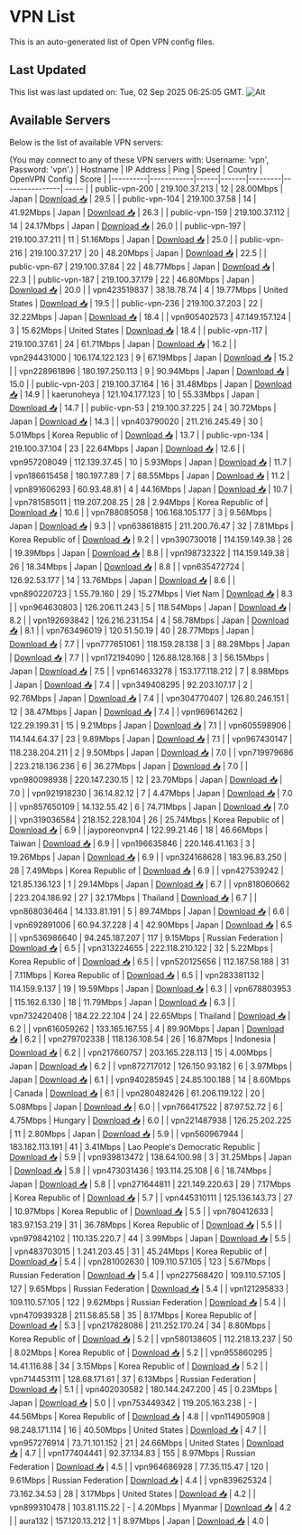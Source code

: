 # VPN List

This is an auto-generated list of Open VPN config files.

## Last Updated

This list was last updated on: Tue, 02 Sep 2025 06:25:05 GMT.
![Alt](https://repobeats.axiom.co/api/embed/186b98318ef1479477931607c1ad7d823f12451f.svg "Repobeats analytics image")

## Available Servers

Below is the list of available VPN servers:

(You may connect to any of these VPN servers with: Username: 'vpn', Password: 'vpn'.)
| Hostname | IP Address | Ping | Speed | Country | OpenVPN Config | Score |
|----------|------------|------|-------|---------|----------------| ----- |
| public-vpn-200 | 219.100.37.213 | 12 | 28.00Mbps | Japan | [Download 📥](./configs/server_0_JP.ovpn) | 29.5 |
| public-vpn-104 | 219.100.37.58 | 14 | 41.92Mbps | Japan | [Download 📥](./configs/server_1_JP.ovpn) | 26.3 |
| public-vpn-159 | 219.100.37.112 | 14 | 24.17Mbps | Japan | [Download 📥](./configs/server_2_JP.ovpn) | 26.0 |
| public-vpn-197 | 219.100.37.211 | 11 | 51.16Mbps | Japan | [Download 📥](./configs/server_3_JP.ovpn) | 25.0 |
| public-vpn-216 | 219.100.37.217 | 20 | 48.20Mbps | Japan | [Download 📥](./configs/server_4_JP.ovpn) | 22.5 |
| public-vpn-67 | 219.100.37.84 | 22 | 48.77Mbps | Japan | [Download 📥](./configs/server_5_JP.ovpn) | 22.3 |
| public-vpn-187 | 219.100.37.179 | 22 | 46.80Mbps | Japan | [Download 📥](./configs/server_6_JP.ovpn) | 20.0 |
| vpn423519837 | 38.18.78.74 | 4 | 19.77Mbps | United States | [Download 📥](./configs/server_7_US.ovpn) | 19.5 |
| public-vpn-236 | 219.100.37.203 | 22 | 32.22Mbps | Japan | [Download 📥](./configs/server_8_JP.ovpn) | 18.4 |
| vpn905402573 | 47.149.157.124 | 3 | 15.62Mbps | United States | [Download 📥](./configs/server_9_US.ovpn) | 18.4 |
| public-vpn-117 | 219.100.37.61 | 24 | 61.71Mbps | Japan | [Download 📥](./configs/server_10_JP.ovpn) | 16.2 |
| vpn294431000 | 106.174.122.123 | 9 | 67.19Mbps | Japan | [Download 📥](./configs/server_11_JP.ovpn) | 15.2 |
| vpn228961896 | 180.197.250.113 | 9 | 90.94Mbps | Japan | [Download 📥](./configs/server_12_JP.ovpn) | 15.0 |
| public-vpn-203 | 219.100.37.164 | 16 | 31.48Mbps | Japan | [Download 📥](./configs/server_13_JP.ovpn) | 14.9 |
| kaerunoheya | 121.104.177.123 | 10 | 55.33Mbps | Japan | [Download 📥](./configs/server_14_JP.ovpn) | 14.7 |
| public-vpn-53 | 219.100.37.225 | 24 | 30.72Mbps | Japan | [Download 📥](./configs/server_15_JP.ovpn) | 14.3 |
| vpn403790020 | 211.216.245.49 | 30 | 5.01Mbps | Korea Republic of | [Download 📥](./configs/server_16_KR.ovpn) | 13.7 |
| public-vpn-134 | 219.100.37.104 | 23 | 22.64Mbps | Japan | [Download 📥](./configs/server_17_JP.ovpn) | 12.6 |
| vpn957208049 | 112.139.37.45 | 10 | 5.93Mbps | Japan | [Download 📥](./configs/server_18_JP.ovpn) | 11.7 |
| vpn186615458 | 180.197.7.89 | 7 | 88.55Mbps | Japan | [Download 📥](./configs/server_19_JP.ovpn) | 11.2 |
| vpn891606293 | 60.93.48.81 | 4 | 44.16Mbps | Japan | [Download 📥](./configs/server_20_JP.ovpn) | 10.7 |
| vpn781585011 | 119.207.208.25 | 28 | 2.94Mbps | Korea Republic of | [Download 📥](./configs/server_21_KR.ovpn) | 10.6 |
| vpn788085058 | 106.168.105.177 | 3 | 9.56Mbps | Japan | [Download 📥](./configs/server_22_JP.ovpn) | 9.3 |
| vpn638618815 | 211.200.76.47 | 32 | 7.81Mbps | Korea Republic of | [Download 📥](./configs/server_23_KR.ovpn) | 9.2 |
| vpn390730018 | 114.159.149.38 | 26 | 19.39Mbps | Japan | [Download 📥](./configs/server_24_JP.ovpn) | 8.8 |
| vpn198732322 | 114.159.149.38 | 26 | 18.34Mbps | Japan | [Download 📥](./configs/server_25_JP.ovpn) | 8.8 |
| vpn635472724 | 126.92.53.177 | 14 | 13.76Mbps | Japan | [Download 📥](./configs/server_26_JP.ovpn) | 8.6 |
| vpn890220723 | 1.55.79.160 | 29 | 15.27Mbps | Viet Nam | [Download 📥](./configs/server_27_VN.ovpn) | 8.3 |
| vpn964630803 | 126.206.11.243 | 5 | 118.54Mbps | Japan | [Download 📥](./configs/server_28_JP.ovpn) | 8.2 |
| vpn192693842 | 126.216.231.154 | 4 | 58.78Mbps | Japan | [Download 📥](./configs/server_29_JP.ovpn) | 8.1 |
| vpn763496019 | 120.51.50.19 | 40 | 28.77Mbps | Japan | [Download 📥](./configs/server_30_JP.ovpn) | 7.7 |
| vpn777651061 | 118.159.28.138 | 3 | 88.28Mbps | Japan | [Download 📥](./configs/server_31_JP.ovpn) | 7.7 |
| vpn172194090 | 126.88.128.168 | 3 | 56.15Mbps | Japan | [Download 📥](./configs/server_32_JP.ovpn) | 7.5 |
| vpn614633278 | 153.177.118.212 | 7 | 8.98Mbps | Japan | [Download 📥](./configs/server_33_JP.ovpn) | 7.4 |
| vpn349408295 | 92.203.107.17 | 2 | 92.76Mbps | Japan | [Download 📥](./configs/server_34_JP.ovpn) | 7.4 |
| vpn304770407 | 126.80.246.151 | 12 | 38.47Mbps | Japan | [Download 📥](./configs/server_35_JP.ovpn) | 7.4 |
| vpn969614262 | 122.29.199.31 | 15 | 9.21Mbps | Japan | [Download 📥](./configs/server_36_JP.ovpn) | 7.1 |
| vpn605598906 | 114.144.64.37 | 23 | 9.89Mbps | Japan | [Download 📥](./configs/server_37_JP.ovpn) | 7.1 |
| vpn967430147 | 118.238.204.211 | 2 | 9.50Mbps | Japan | [Download 📥](./configs/server_38_JP.ovpn) | 7.0 |
| vpn719979686 | 223.218.136.236 | 6 | 36.27Mbps | Japan | [Download 📥](./configs/server_39_JP.ovpn) | 7.0 |
| vpn980098938 | 220.147.230.15 | 12 | 23.70Mbps | Japan | [Download 📥](./configs/server_40_JP.ovpn) | 7.0 |
| vpn921918230 | 36.14.82.12 | 7 | 4.47Mbps | Japan | [Download 📥](./configs/server_41_JP.ovpn) | 7.0 |
| vpn857650109 | 14.132.55.42 | 6 | 74.71Mbps | Japan | [Download 📥](./configs/server_42_JP.ovpn) | 7.0 |
| vpn319036584 | 218.152.228.104 | 26 | 25.74Mbps | Korea Republic of | [Download 📥](./configs/server_43_KR.ovpn) | 6.9 |
| jayporeonvpn4 | 122.99.21.46 | 18 | 46.66Mbps | Taiwan | [Download 📥](./configs/server_44_TW.ovpn) | 6.9 |
| vpn196635846 | 220.146.41.163 | 3 | 19.26Mbps | Japan | [Download 📥](./configs/server_45_JP.ovpn) | 6.9 |
| vpn324168628 | 183.96.83.250 | 28 | 7.49Mbps | Korea Republic of | [Download 📥](./configs/server_46_KR.ovpn) | 6.9 |
| vpn427539242 | 121.85.136.123 | 1 | 29.14Mbps | Japan | [Download 📥](./configs/server_47_JP.ovpn) | 6.7 |
| vpn818060662 | 223.204.186.92 | 27 | 32.17Mbps | Thailand | [Download 📥](./configs/server_48_TH.ovpn) | 6.7 |
| vpn868036464 | 14.133.81.191 | 5 | 89.74Mbps | Japan | [Download 📥](./configs/server_49_JP.ovpn) | 6.6 |
| vpn692891006 | 60.94.37.228 | 4 | 42.90Mbps | Japan | [Download 📥](./configs/server_50_JP.ovpn) | 6.5 |
| vpn536986640 | 94.245.187.207 | 117 | 9.15Mbps | Russian Federation | [Download 📥](./configs/server_51_RU.ovpn) | 6.5 |
| vpn313224655 | 222.118.210.122 | 32 | 5.22Mbps | Korea Republic of | [Download 📥](./configs/server_52_KR.ovpn) | 6.5 |
| vpn520125656 | 112.187.58.188 | 31 | 7.11Mbps | Korea Republic of | [Download 📥](./configs/server_53_KR.ovpn) | 6.5 |
| vpn283381132 | 114.159.9.137 | 19 | 19.59Mbps | Japan | [Download 📥](./configs/server_54_JP.ovpn) | 6.3 |
| vpn678803953 | 115.162.6.130 | 18 | 11.79Mbps | Japan | [Download 📥](./configs/server_55_JP.ovpn) | 6.3 |
| vpn732420408 | 184.22.22.104 | 24 | 22.65Mbps | Thailand | [Download 📥](./configs/server_56_TH.ovpn) | 6.2 |
| vpn616059262 | 133.165.167.55 | 4 | 89.90Mbps | Japan | [Download 📥](./configs/server_57_JP.ovpn) | 6.2 |
| vpn279702338 | 118.136.108.54 | 26 | 16.87Mbps | Indonesia | [Download 📥](./configs/server_58_ID.ovpn) | 6.2 |
| vpn217660757 | 203.165.228.113 | 15 | 4.00Mbps | Japan | [Download 📥](./configs/server_59_JP.ovpn) | 6.2 |
| vpn872717012 | 126.150.93.182 | 6 | 3.97Mbps | Japan | [Download 📥](./configs/server_60_JP.ovpn) | 6.1 |
| vpn940285945 | 24.85.100.188 | 14 | 8.60Mbps | Canada | [Download 📥](./configs/server_61_CA.ovpn) | 6.1 |
| vpn280482426 | 61.206.119.122 | 20 | 5.08Mbps | Japan | [Download 📥](./configs/server_62_JP.ovpn) | 6.0 |
| vpn766417522 | 87.97.52.72 | 6 | 4.75Mbps | Hungary | [Download 📥](./configs/server_63_HU.ovpn) | 6.0 |
| vpn221487938 | 126.25.202.225 | 11 | 2.80Mbps | Japan | [Download 📥](./configs/server_64_JP.ovpn) | 5.9 |
| vpn560967944 | 183.182.113.191 | 41 | 3.41Mbps | Lao People's Democratic Republic | [Download 📥](./configs/server_65_LA.ovpn) | 5.9 |
| vpn939813472 | 138.64.100.98 | 3 | 31.25Mbps | Japan | [Download 📥](./configs/server_66_JP.ovpn) | 5.8 |
| vpn473031436 | 193.114.25.108 | 6 | 18.74Mbps | Japan | [Download 📥](./configs/server_67_JP.ovpn) | 5.8 |
| vpn271644811 | 221.149.220.63 | 29 | 7.17Mbps | Korea Republic of | [Download 📥](./configs/server_68_KR.ovpn) | 5.7 |
| vpn445310111 | 125.136.143.73 | 27 | 10.97Mbps | Korea Republic of | [Download 📥](./configs/server_69_KR.ovpn) | 5.5 |
| vpn780412633 | 183.97.153.219 | 31 | 36.78Mbps | Korea Republic of | [Download 📥](./configs/server_70_KR.ovpn) | 5.5 |
| vpn979842102 | 110.135.220.7 | 44 | 3.99Mbps | Japan | [Download 📥](./configs/server_71_JP.ovpn) | 5.5 |
| vpn483703015 | 1.241.203.45 | 31 | 45.24Mbps | Korea Republic of | [Download 📥](./configs/server_72_KR.ovpn) | 5.4 |
| vpn281002630 | 109.110.57.105 | 123 | 5.67Mbps | Russian Federation | [Download 📥](./configs/server_73_RU.ovpn) | 5.4 |
| vpn227568420 | 109.110.57.105 | 127 | 9.65Mbps | Russian Federation | [Download 📥](./configs/server_74_RU.ovpn) | 5.4 |
| vpn121295833 | 109.110.57.105 | 122 | 9.62Mbps | Russian Federation | [Download 📥](./configs/server_75_RU.ovpn) | 5.4 |
| vpn470939328 | 211.58.85.58 | 35 | 8.17Mbps | Korea Republic of | [Download 📥](./configs/server_76_KR.ovpn) | 5.3 |
| vpn217828086 | 211.252.170.24 | 34 | 8.80Mbps | Korea Republic of | [Download 📥](./configs/server_77_KR.ovpn) | 5.2 |
| vpn580138605 | 112.218.13.237 | 50 | 8.02Mbps | Korea Republic of | [Download 📥](./configs/server_78_KR.ovpn) | 5.2 |
| vpn955860295 | 14.41.116.88 | 34 | 3.15Mbps | Korea Republic of | [Download 📥](./configs/server_79_KR.ovpn) | 5.2 |
| vpn714453111 | 128.68.171.61 | 37 | 6.13Mbps | Russian Federation | [Download 📥](./configs/server_80_RU.ovpn) | 5.1 |
| vpn402030582 | 180.144.247.200 | 45 | 0.23Mbps | Japan | [Download 📥](./configs/server_81_JP.ovpn) | 5.0 |
| vpn753449342 | 119.205.163.238 | - | 44.56Mbps | Korea Republic of | [Download 📥](./configs/server_82_KR.ovpn) | 4.8 |
| vpn114905908 | 98.248.171.114 | 16 | 40.50Mbps | United States | [Download 📥](./configs/server_83_US.ovpn) | 4.7 |
| vpn957276914 | 73.71.101.152 | 21 | 24.66Mbps | United States | [Download 📥](./configs/server_84_US.ovpn) | 4.7 |
| vpn177404441 | 92.37.134.83 | 155 | 8.97Mbps | Russian Federation | [Download 📥](./configs/server_85_RU.ovpn) | 4.5 |
| vpn964686928 | 77.35.115.47 | 120 | 9.61Mbps | Russian Federation | [Download 📥](./configs/server_86_RU.ovpn) | 4.4 |
| vpn839625324 | 73.162.34.53 | 28 | 3.17Mbps | United States | [Download 📥](./configs/server_87_US.ovpn) | 4.2 |
| vpn899310478 | 103.81.115.22 | - | 4.20Mbps | Myanmar | [Download 📥](./configs/server_88_MM.ovpn) | 4.2 |
| aura132 | 157.120.13.212 | 1 | 8.97Mbps | Japan | [Download 📥](./configs/server_89_JP.ovpn) | 4.0 |
